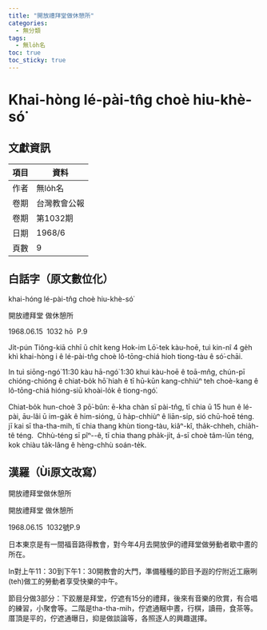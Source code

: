 ```yaml
---
title: "開放禮拜堂做休憩所"
categories:
  - 無分類
tags:
  - 無lo̍h名
toc: true
toc_sticky: true
---
```


# Khai-hòng lé-pài-tn̂g choè hiu-khè-só͘

## 文獻資訊

| 項目 | 資料 |
|---|---|
| 作者 | 無lo̍h名 |
| 卷期 | 台灣教會公報 |
| 卷期 | 第1032期 |
| 日期 | 1968/6 |
| 頁數 | 9 |

## 白話字（原文數位化）

khai-hóng lé-pài-tn̂g choè hiu-khè-só͘

開放禮拜堂 做休憩所

1968.06.15  1032 hō  P.9

Ji̍t-pún Tiông-kiā chhī ū chi̍t keng Hok-im Lō͘-tek kàu-hoē, tuì kin-nî 4 ge̍h khì khai-hòng i ê lé-pài-tn̂g choè lô-tōng-chiá hioh tiong-tàu ê só͘-chāi.

In tuì siōng-ngó͘ 11:30 kàu hā-ngó͘ 1:30 khui kàu-hoē ê toā-mn̂g, chún-pī chióng-chióng ê chiat-bo̍k hō͘ hiah ê tī hū-kūn kang-chhiúⁿ teh choè-kang ê lô-tōng-chiá hióng-siū khoài-lo̍k ê tiong-ngó͘.

Chiat-bo̍k hun-choè 3 pō͘-bûn: ē-kha chàn sī pài-tn̂g, tī chia ū 15 hun ê lé-pài, āu-lâi ū im-ga̍k ê him-sióng, ū ha̍p-chhiùⁿ ê liān-si̍p, sió chū-hoē téng.  jī kai sī tha-tha-mih, tī chia thang khùn tiong-tàu, kiâⁿ-kî, tha̍k-chheh, chia̍h-tê téng.  Chhù-téng sī pîⁿ--ê, tī chia thang pha̍k-ji̍t, á-sī choè tâm-lūn téng, kok chiàu ta̍k-lâng ê hèng-chhù soán-te̍k.

## 漢羅（Ùi原文改寫）

開放禮拜堂做休憩所

開放禮拜堂 做休憩所

1968.06.15  1032號P.9

日本東京是有一間福音路得教會，對今年4月去開放伊的禮拜堂做勞動者歇中晝的所在。

In對上午11：30到下午1：30開教會的大門，準備種種的節目予遐的佇附近工廠咧(teh)做工的勞動者享受快樂的中午。

節目分做3部分：下跤層是拜堂，佇遮有15分的禮拜，後來有音樂的欣賞，有合唱的練習，小聚會等。二階是tha-tha-mih，佇遮通睏中晝，行棋，讀冊，食茶等。厝頂是平的，佇遮通曝日，抑是做談論等，各照逐人的興趣選擇。
